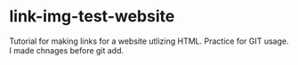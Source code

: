# link-img-test-website
Tutorial for making links for a website utlizing HTML. Practice for GIT usage.
I made chnages before git add.
